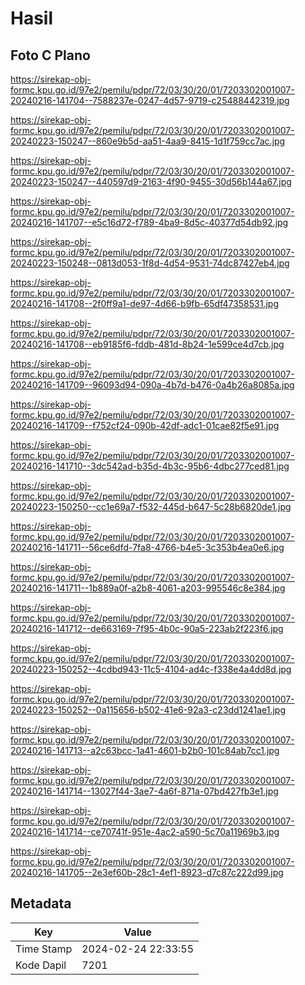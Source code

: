 # Hasil

## Foto C Plano

https://sirekap-obj-formc.kpu.go.id/97e2/pemilu/pdpr/72/03/30/20/01/7203302001007-20240216-141704--7588237e-0247-4d57-9719-c25488442319.jpg

https://sirekap-obj-formc.kpu.go.id/97e2/pemilu/pdpr/72/03/30/20/01/7203302001007-20240223-150247--860e9b5d-aa51-4aa9-8415-1d1f759cc7ac.jpg

https://sirekap-obj-formc.kpu.go.id/97e2/pemilu/pdpr/72/03/30/20/01/7203302001007-20240223-150247--440597d9-2163-4f90-9455-30d56b144a67.jpg

https://sirekap-obj-formc.kpu.go.id/97e2/pemilu/pdpr/72/03/30/20/01/7203302001007-20240216-141707--e5c16d72-f789-4ba9-8d5c-40377d54db92.jpg

https://sirekap-obj-formc.kpu.go.id/97e2/pemilu/pdpr/72/03/30/20/01/7203302001007-20240223-150248--0813d053-1f8d-4d54-9531-74dc87427eb4.jpg

https://sirekap-obj-formc.kpu.go.id/97e2/pemilu/pdpr/72/03/30/20/01/7203302001007-20240216-141708--2f0ff9a1-de97-4d66-b9fb-65df47358531.jpg

https://sirekap-obj-formc.kpu.go.id/97e2/pemilu/pdpr/72/03/30/20/01/7203302001007-20240216-141708--eb9185f6-fddb-481d-8b24-1e599ce4d7cb.jpg

https://sirekap-obj-formc.kpu.go.id/97e2/pemilu/pdpr/72/03/30/20/01/7203302001007-20240216-141709--96093d94-090a-4b7d-b476-0a4b26a8085a.jpg

https://sirekap-obj-formc.kpu.go.id/97e2/pemilu/pdpr/72/03/30/20/01/7203302001007-20240216-141709--f752cf24-090b-42df-adc1-01cae82f5e91.jpg

https://sirekap-obj-formc.kpu.go.id/97e2/pemilu/pdpr/72/03/30/20/01/7203302001007-20240216-141710--3dc542ad-b35d-4b3c-95b6-4dbc277ced81.jpg

https://sirekap-obj-formc.kpu.go.id/97e2/pemilu/pdpr/72/03/30/20/01/7203302001007-20240223-150250--cc1e69a7-f532-445d-b647-5c28b6820de1.jpg

https://sirekap-obj-formc.kpu.go.id/97e2/pemilu/pdpr/72/03/30/20/01/7203302001007-20240216-141711--56ce6dfd-7fa8-4766-b4e5-3c353b4ea0e6.jpg

https://sirekap-obj-formc.kpu.go.id/97e2/pemilu/pdpr/72/03/30/20/01/7203302001007-20240216-141711--1b889a0f-a2b8-4061-a203-995546c8e384.jpg

https://sirekap-obj-formc.kpu.go.id/97e2/pemilu/pdpr/72/03/30/20/01/7203302001007-20240216-141712--de663169-7f95-4b0c-90a5-223ab2f223f6.jpg

https://sirekap-obj-formc.kpu.go.id/97e2/pemilu/pdpr/72/03/30/20/01/7203302001007-20240223-150252--4cdbd943-11c5-4104-ad4c-f338e4a4dd8d.jpg

https://sirekap-obj-formc.kpu.go.id/97e2/pemilu/pdpr/72/03/30/20/01/7203302001007-20240223-150252--0a115656-b502-41e6-92a3-c23dd1241ae1.jpg

https://sirekap-obj-formc.kpu.go.id/97e2/pemilu/pdpr/72/03/30/20/01/7203302001007-20240216-141713--a2c63bcc-1a41-4601-b2b0-101c84ab7cc1.jpg

https://sirekap-obj-formc.kpu.go.id/97e2/pemilu/pdpr/72/03/30/20/01/7203302001007-20240216-141714--13027f44-3ae7-4a6f-871a-07bd427fb3e1.jpg

https://sirekap-obj-formc.kpu.go.id/97e2/pemilu/pdpr/72/03/30/20/01/7203302001007-20240216-141714--ce70741f-951e-4ac2-a590-5c70a11969b3.jpg

https://sirekap-obj-formc.kpu.go.id/97e2/pemilu/pdpr/72/03/30/20/01/7203302001007-20240216-141705--2e3ef60b-28c1-4ef1-8923-d7c87c222d99.jpg


## Metadata

| Key        | Value               |
| ---------- | ------------------- |
| Time Stamp | 2024-02-24 22:33:55 |
| Kode Dapil | 7201                |



